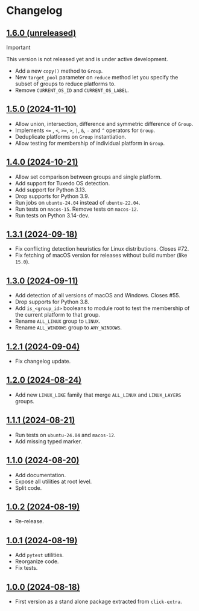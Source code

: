 # Changelog

## [1.6.0 (unreleased)](https://github.com/kdeldycke/extra-platforms/compare/v1.5.0...main)

> [!IMPORTANT]
> This version is not released yet and is under active development.

- Add a new `copy()` method to `Group`.
- New `target_pool` parameter on `reduce` method let you specify the subset of groups to reduce platforms to.
- Remove `CURRENT_OS_ID` and `CURRENT_OS_LABEL`.

## [1.5.0 (2024-11-10)](https://github.com/kdeldycke/extra-platforms/compare/v1.4.0...v1.5.0)

- Allow union, intersection, difference and symmetric difference of `Group`.
- Implements `<=` , `<`, `>=`, `>`, `|`, `&`, `-` and `^`  operators for `Group`.
- Deduplicate platforms on `Group` instantiation.
- Allow testing for membership of individual platform in `Group`.

## [1.4.0 (2024-10-21)](https://github.com/kdeldycke/extra-platforms/compare/v1.3.1...v1.4.0)

- Allow set comparison between groups and single platform.
- Add support for Tuxedo OS detection.
- Add support for Python 3.13.
- Drop supports for Python 3.9.
- Run jobs on `ubuntu-24.04` instead of `ubuntu-22.04`.
- Run tests on `macos-15`. Remove tests on `macos-12`.
- Run tests on Python 3.14-dev.

## [1.3.1 (2024-09-18)](https://github.com/kdeldycke/extra-platforms/compare/v1.3.0...v1.3.1)

- Fix conflicting detection heuristics for Linux distributions. Closes #72.
- Fix fetching of macOS version for releases without build number (like `15.0`).

## [1.3.0 (2024-09-11)](https://github.com/kdeldycke/extra-platforms/compare/v1.2.1...v1.3.0)

- Add detection of all versions of macOS and Windows. Closes #55.
- Drop supports for Python 3.8.
- Add `is_<group_id>` booleans to module root to test the membership of the current platform to that group.
- Rename `ALL_LINUX` group to `LINUX`.
- Rename `ALL_WINDOWS` group to `ANY_WINDOWS`.

## [1.2.1 (2024-09-04)](https://github.com/kdeldycke/extra-platforms/compare/v1.2.0...v1.2.1)

- Fix changelog update.

## [1.2.0 (2024-08-24)](https://github.com/kdeldycke/extra-platforms/compare/v1.1.1...v1.2.0)

- Add new `LINUX_LIKE` family that merge `ALL_LINUX` and `LINUX_LAYERS` groups.

## [1.1.1 (2024-08-21)](https://github.com/kdeldycke/extra-platforms/compare/v1.1.0...v1.1.1)

- Run tests on `ubuntu-24.04` and `macos-12`.
- Add missing typed marker.

## [1.1.0 (2024-08-20)](https://github.com/kdeldycke/extra-platforms/compare/v1.0.2...v1.1.0)

- Add documentation.
- Expose all utilities at root level.
- Split code.

## [1.0.2 (2024-08-19)](https://github.com/kdeldycke/extra-platforms/compare/v1.0.1...v1.0.2)

- Re-release.

## [1.0.1 (2024-08-19)](https://github.com/kdeldycke/extra-platforms/compare/v1.0.0...v1.0.1)

- Add `pytest` utilities.
- Reorganize code.
- Fix tests.

## [1.0.0 (2024-08-18)](https://github.com/kdeldycke/extra-platforms/compare/90ddb60...v1.0.0)

- First version as a stand alone package extracted from `click-extra`.
